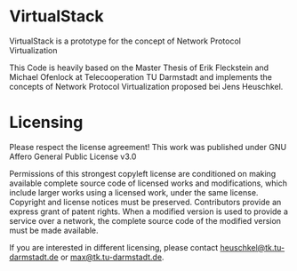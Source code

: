 # VirtualStack
VirtualStack is a prototype for the concept of Network Protocol Virtualization

This Code is heavily based on the Master Thesis of Erik Fleckstein and Michael Ofenlock at Telecooperation TU Darmstadt and implements the concepts of Network Protocol Virtualization proposed bei Jens Heuschkel.

# Licensing
Please respect the license agreement!
This work was published under GNU Affero General Public License v3.0

Permissions of this strongest copyleft license are conditioned on making available complete source code of licensed works and modifications, which include larger works using a licensed work, under the same license. Copyright and license notices must be preserved. Contributors provide an express grant of patent rights. When a modified version is used to provide a service over a network, the complete source code of the modified version must be made available.

If you are interested in different licensing, please contact heuschkel@tk.tu-darmstadt.de or max@tk.tu-darmstadt.de.
